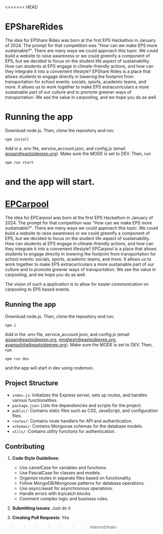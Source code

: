 <<<<<<< HEAD
# EPShareRides
The idea for EPShare Rides was born at the first EPS Hackathon in January of 2024. The prompt for that competition was "How can we make EPS more sustainable?".
There are many ways we could approach this topic: We could build a website to raise awareness or we could greenify a component of EPS, but we decided to focus on the student life aspect of sustainability. How can students at EPS engage in climate-friendly actions, and how can they integrate it into a convenient lifestyle?
EPShare Rides is a place that allows students to engage directly in lowering the footprint from transportation for school events: socials, sports, academic teams, and more. It allows us to work together to make EPS extracurriculars a more sustainable part of our culture and to promote greener ways of transportation. We see the value in carpooling, and we hope you do as well.

# Running the app
Download node.js. Then, clone the repository and run:
```
npm install
```
Add in a .env file, service_account.json, and config.js (email ajosan@eastsideprep.org). Make sure the MODE is set to DEV.  Then, run
```
npm run start
```
and the app will start.
=======
# [EPCarpool](https://www.epcarpool.com)
The idea for EPCarpool was born at the first EPS Hackathon in January of 2024. The prompt for that competition was "How can we make EPS more sustainable?".
There are many ways we could approach this topic: We could build a website to raise awareness or we could greenify a component of EPS, but we decided to focus on the student life aspect of sustainability. How can students at EPS engage in climate-friendly actions, and how can they integrate it into a convenient lifestyle?
EPCarpool is a place that allows students to engage directly in lowering the footprint from transportation for school events: socials, sports, academic teams, and more. It allows us to work together to make EPS extracurriculars a more sustainable part of our culture and to promote greener ways of transportation. We see the value in carpooling, and we hope you do as well.

The vision of such a applicaiton is to allow for easier communication on carpooling to EPS based events.

## Running the app
Download node.js. Then, clone the repository and run:
```
npm i
```
Add in the .env file, service_account.json, and config.js (email ajosan@eastsideprep.org, nmahesh@eastsideprep.org, ayamashita@eastsideprep.org). Make sure the MODE is set to DEV.  Then, run
```
npm run dev
```
and the app will start in dev using nodemon.

## Project Structure
- `index.js`: Initializes the Express server, sets up routes, and handles various functionalities.
- `package.json`: Lists the dependencies and scripts for the project.
- `public/`: Contains static files such as CSS, JavaScript, and configuration files.
- `routes/`: Contains route handlers for API and authentication.
- `schemas/`: Contains Mongoose schemas for the database models.
- `utils/`: Contains utility functions for authentication.

## Contributing
1. **Code Style Guidelines**:
   - Use camelCase for variables and functions.
   - Use PascalCase for classes and models.
   - Organize routes in separate files based on functionality.
   - Follow MongoDB/Mongoose patterns for database operations.
   - Use async/await for asynchronous operations.
   - Handle errors with try/catch blocks.
   - Comment complex logic and business rules.

2. **Submitting Issues**: Just do it

3. **Creating Pull Requests**: Yes
>>>>>>> internot/main
